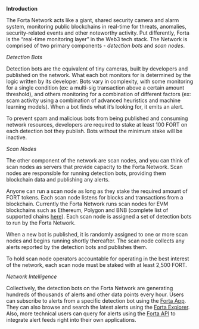 

**Introduction**

The Forta Network acts like a giant, shared security camera and alarm system, monitoring public blockchains in real-time for threats, anomalies, security-related events and other noteworthy activity. Put differently, Forta is the “real-time monitoring layer” in the Web3 tech stack. The Network is comprised of two primary components - _detection bots_ and _scan nodes_. 

_Detection Bots_

Detection bots are the equivalent of tiny cameras, built by developers and published on the network. What each bot monitors for is determined by the logic written by its developer. Bots vary in complexity, with some monitoring for a single condition (ex: a multi-sig transaction above a certain amount threshold), and others monitoring for a combination of different factors (ex: scam activity using a combination of advanced heuristics and machine learning models). When a bot finds what it’s looking for, it emits an alert. 

To prevent spam and malicious bots from being published and consuming network resources, developers are required to stake at least 100 FORT on each detection bot they publish. Bots without the minimum stake will be inactive. 

_Scan Nodes_

The other component of the network are scan nodes, and you can think of scan nodes as servers that provide capacity to the Forta Network. Scan nodes are responsible for running detection bots, providing them blockchain data and publishing any alerts. 

Anyone can run a scan node as long as they stake the required amount of FORT tokens. Each scan node listens for blocks and transactions from a blockchain. Currently the Forta Network runs scan nodes for EVM blockchains such as Ethereum, Polygon and BNB (complete list of supported chains [here](https://explorer.forta.network/network)). Each scan node is assigned a set of detection bots to run by the Forta Network. 

When a new bot is published, it is randomly assigned to one or more scan nodes and begins running shortly thereafter. The scan node collects any alerts reported by the detection bots and publishes them.

To hold scan node operators accountable for operating in the best interest of the network, each scan node must be staked with at least 2,500 FORT. 

_Network Intelligence_

Collectively, the detection bots on the Forta Network are generating hundreds of thousands of alerts and other data points every hour. Users can subscribe to alerts from a specific detection bot using the [Forta App](https://app.forta.network/). They can also browse and search the latest alerts using the [Forta Explorer](https://explorer.forta.network/). Also, more technical users can query for alerts using the [Forta API](https://docs.forta.network/en/latest/api/) to integrate alert feeds right into their own applications.

